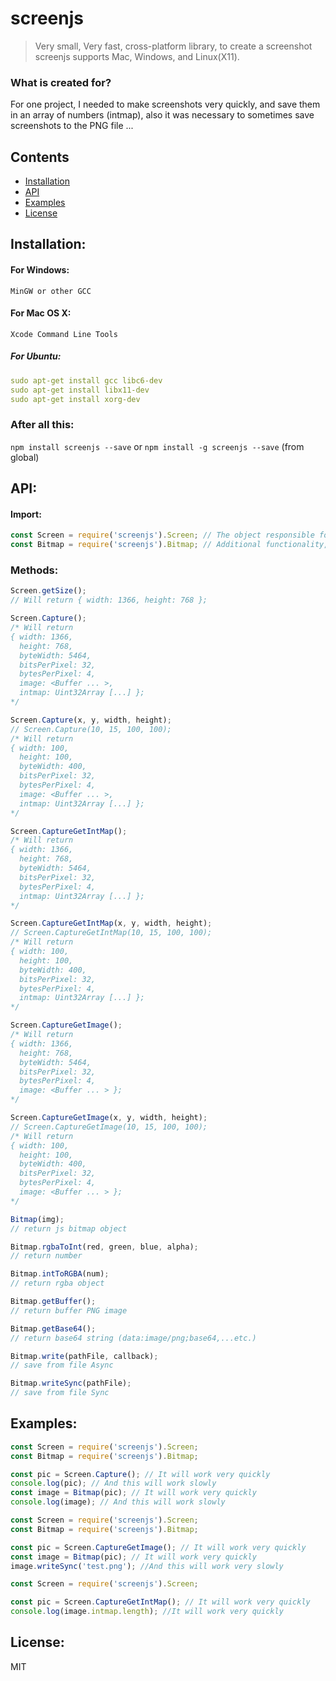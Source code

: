 # screenjs
>Very small, Very fast, cross-platform library, to create a screenshot
screenjs supports Mac, Windows, and Linux(X11).

### What is created for?
For one project, I needed to make screenshots very quickly, and save them in an array of numbers (intmap), also it was necessary to sometimes save screenshots to the PNG file ...

## Contents
- [Installation](#installation)
- [API](#api)
- [Examples](#examples)
- [License](#license)

## Installation:

#### For Windows:
```
MinGW or other GCC
```

#### For Mac OS X:
    Xcode Command Line Tools

##### For Ubuntu:
```yml
sudo apt-get install gcc libc6-dev
sudo apt-get install libx11-dev
sudo apt-get install xorg-dev

```

### After all this:
`npm install screenjs --save` or  `npm install -g screenjs --save` (from global)

## API:

#### Import:

```js
const Screen = require('screenjs').Screen; // The object responsible for the screenshots
const Bitmap = require('screenjs').Bitmap; // Additional functionality, saving to file, or base64, etc.
```

### Methods:

```js
Screen.getSize();
// Will return { width: 1366, height: 768 };

```


```js
Screen.Capture();
/* Will return
{ width: 1366,
  height: 768,
  byteWidth: 5464,
  bitsPerPixel: 32,
  bytesPerPixel: 4,
  image: <Buffer ... >,
  intmap: Uint32Array [...] };
*/
```

```js
Screen.Capture(x, y, width, height);
// Screen.Capture(10, 15, 100, 100);
/* Will return
{ width: 100,
  height: 100,
  byteWidth: 400,
  bitsPerPixel: 32,
  bytesPerPixel: 4,
  image: <Buffer ... >,
  intmap: Uint32Array [...] };
*/
```

```js
Screen.CaptureGetIntMap();
/* Will return
{ width: 1366,
  height: 768,
  byteWidth: 5464,
  bitsPerPixel: 32,
  bytesPerPixel: 4,
  intmap: Uint32Array [...] };
*/
```

```js
Screen.CaptureGetIntMap(x, y, width, height);
// Screen.CaptureGetIntMap(10, 15, 100, 100);
/* Will return
{ width: 100,
  height: 100,
  byteWidth: 400,
  bitsPerPixel: 32,
  bytesPerPixel: 4,
  intmap: Uint32Array [...] };
*/
```


```js
Screen.CaptureGetImage();
/* Will return
{ width: 1366,
  height: 768,
  byteWidth: 5464,
  bitsPerPixel: 32,
  bytesPerPixel: 4,
  image: <Buffer ... > };
*/
```


```js
Screen.CaptureGetImage(x, y, width, height);
// Screen.CaptureGetImage(10, 15, 100, 100);
/* Will return
{ width: 100,
  height: 100,
  byteWidth: 400,
  bitsPerPixel: 32,
  bytesPerPixel: 4,
  image: <Buffer ... > };
*/
```


```js
Bitmap(img);
// return js bitmap object
```


```js
Bitmap.rgbaToInt(red, green, blue, alpha);
// return number
```


```js
Bitmap.intToRGBA(num);
// return rgba object
```

```js
Bitmap.getBuffer();
// return buffer PNG image
```

```js
Bitmap.getBase64();
// return base64 string (data:image/png;base64,...etc.)
```

```js
Bitmap.write(pathFile, callback);
// save from file Async
```


```js
Bitmap.writeSync(pathFile);
// save from file Sync
```


## Examples:

```js
const Screen = require('screenjs').Screen;
const Bitmap = require('screenjs').Bitmap;

const pic = Screen.Capture(); // It will work very quickly
console.log(pic); // And this will work slowly
const image = Bitmap(pic); // It will work very quickly
console.log(image); // And this will work slowly
```

```js
const Screen = require('screenjs').Screen;
const Bitmap = require('screenjs').Bitmap;

const pic = Screen.CaptureGetImage(); // It will work very quickly
const image = Bitmap(pic); // It will work very quickly
image.writeSync('test.png'); //And this will work very slowly
```

```js
const Screen = require('screenjs').Screen;

const pic = Screen.CaptureGetIntMap(); // It will work very quickly
console.log(image.intmap.length); //It will work very quickly
```

## License:
MIT
